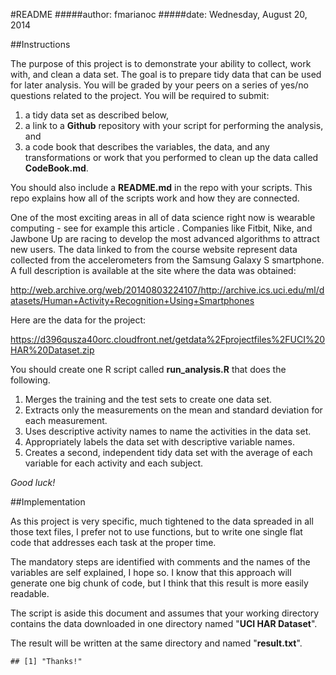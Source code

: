 #README
#####author: fmarianoc
#####date: Wednesday, August 20, 2014

##Instructions

The purpose of this project is to demonstrate your ability to collect, work with, and clean a data set. The goal is to prepare tidy data that can be used for later analysis. You will be graded by your peers on a series of yes/no questions related to the project. You will be required to submit:  

1) a tidy data set as described below,  
2) a link to a **Github** repository with your script for performing the analysis, and  
3) a code book that describes the variables, the data, and any transformations or work that you performed to clean up the data called **CodeBook.md**.  

You should also include a **README.md** in the repo with your scripts. This repo explains how all of the scripts work and how they are connected.  

One of the most exciting areas in all of data science right now is wearable computing - see for example this article . Companies like Fitbit, Nike, and Jawbone Up are racing to develop the most advanced algorithms to attract new users. The data linked to from the course website represent data collected from the accelerometers from the Samsung Galaxy S smartphone. A full description is available at the site where the data was obtained:  

http://web.archive.org/web/20140803224107/http://archive.ics.uci.edu/ml/datasets/Human+Activity+Recognition+Using+Smartphones  

Here are the data for the project:  

https://d396qusza40orc.cloudfront.net/getdata%2Fprojectfiles%2FUCI%20HAR%20Dataset.zip  

You should create one R script called **run_analysis.R** that does the following.  

1. Merges the training and the test sets to create one data set.  
2. Extracts only the measurements on the mean and standard deviation for each measurement.  
3. Uses descriptive activity names to name the activities in the data set.  
4. Appropriately labels the data set with descriptive variable names.  
5. Creates a second, independent tidy data set with the average of each variable for each activity and each subject.  

*Good luck!*



##Implementation

As this project is very specific, much tightened to the data spreaded in all those text files, I prefer not to use functions, but to write one single flat code that addresses each task at the proper time.  

The mandatory steps are identified with comments and the names of the variables are self explained, I hope so.  I know that this approach will generate one big chunk of code, but I think that this result is more easily readable.  

The script is aside this document and assumes that your working directory contains the data downloaded in one directory named "**UCI HAR Dataset**".  

The result will be written at the same directory and named "**result.txt**".   


```
## [1] "Thanks!"
```


